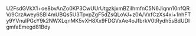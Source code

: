 U2FsdGVkX1+oe8bvAnZo0KP3CwUUrUtgzkjxmBZiIhmfnC5N6Jiqnn10nfQRV/9CrzAwey6SBI4mUBQs5U3TpvpZgF5dZsQLoVJ+z0A/VxfCzXs4xi+1nhFTy9YVnulPGcY9k2NWXLqnMK5vXH8Xx9FDGVxAe4oJfbrkV0tRydh5sBdUDIgmfaEmegd81Bdy